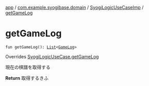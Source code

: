 [app](../../index.md) / [com.example.syogibase.domain](../index.md) / [SyogiLogicUseCaseImp](index.md) / [getGameLog](./get-game-log.md)

# getGameLog

`fun getGameLog(): `[`List`](https://kotlinlang.org/api/latest/jvm/stdlib/kotlin.collections/-list/index.html)`<`[`GameLog`](../../com.example.syogibase.data.entity/-game-log/index.md)`>`

Overrides [SyogiLogicUseCase.getGameLog](../-syogi-logic-use-case/get-game-log.md)

現在の棋譜を取得する

**Return**
取得するきふ

